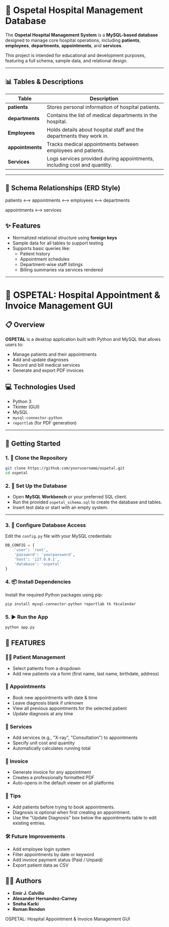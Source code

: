 # 🏥 Ospetal Hospital Management Database

The **Ospetal Hospital Management System** is a **MySQL-based database** designed to manage core hospital operations, including **patients**, **employees**, **departments**, **appointments**, and **services**.

This project is intended for educational and development purposes, featuring a full schema, sample data, and relational design.

---

## 📊 Tables & Descriptions

| Table        | Description                                                                 |
|--------------|-----------------------------------------------------------------------------|
| **patients** | Stores personal information of hospital patients.                           |
| **departments** | Contains the list of medical departments in the hospital.               |
| **Employees** | Holds details about hospital staff and the departments they work in.       |
| **appointments** | Tracks medical appointments between employees and patients.            |
| **Services** | Logs services provided during appointments, including cost and quantity.    |

---

## 🔗 Schema Relationships (ERD Style)
patients ⟷ appointments ⟷ employees ⟷ departments

appointments ⟷ services

## ✨ Features

- Normalized relational structure using **foreign keys**
- Sample data for all tables to support testing
- Supports basic queries like:
  - Patient history
  - Appointment schedules
  - Department-wise staff listings
  - Billing summaries via services rendered

---



# 🏥 OSPETAL: Hospital Appointment & Invoice Management GUI

## 📋 Overview

**OSPETAL** is a desktop application built with Python and MySQL that allows users to:

- Manage patients and their appointments  
- Add and update diagnoses  
- Record and bill medical services  
- Generate and export PDF invoices  

## 💻 Technologies Used

- Python 3  
- Tkinter (GUI)  
- MySQL  
- `mysql-connector-python`  
- `reportlab` (for PDF generation)  

---

## 🚀 Getting Started

### 1. 🧾 Clone the Repository

```bash
git clone https://github.com/yourusername/ospetal.git
cd ospetal
```
### 2. 🏥 Set Up the Database

- Open **MySQL Workbench** or your preferred SQL client.
- Run the provided `ospetal_schema.sql` to create the database and tables.
- Insert test data or start with an empty system.

---

### 3. 🔧 Configure Database Access

Edit the `config.py` file with your MySQL credentials:

```python
DB_CONFIG = {
    'user': 'root',
    'password': 'yourpassword',
    'host': '127.0.0.1',
    'database': 'ospetal'
}
```

### 4. 📦 Install Dependencies

Install the required Python packages using pip:

```bash
pip install mysql-connector-python reportlab tk tkcalendar
```

### 5. ▶️ Run the App

```bash
python app.py
```

## 🧠 FEATURES
### 👩‍⚕️ Patient Management

- Select patients from a dropdown  
- Add new patients via a form (first name, last name, birthdate, address)  

### 📅 Appointments

- Book new appointments with date & time  
- Leave diagnosis blank if unknown  
- View all previous appointments for the selected patient  
- Update diagnosis at any time  


### 🧾 Services

- Add services (e.g., "X-ray", "Consultation") to appointments  
- Specify unit cost and quantity  
- Automatically calculates running total  


### 📄 Invoice

- Generate invoice for any appointment  
- Creates a professionally formatted PDF  
- Auto-opens in the default viewer on all platforms  

### 📌 Tips

- Add patients before trying to book appointments.  
- Diagnosis is optional when first creating an appointment.  
- Use the "Update Diagnosis" box below the appointments table to edit existing entries.  

### 🛠 Future Improvements

- Add employee login system  
- Filter appointments by date or keyword  
- Add invoice payment status (Paid / Unpaid)  
- Export patient data as CSV  

## 👨‍💻 Authors

- **Emir J. Calvillo** 
- **Alexander Hernandez-Carney**
- **Sneha Karki**
- **Roman Rendon**


OSPETAL: Hospital Appointment & Invoice Management GUI
